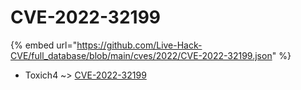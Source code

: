 # CVE-2022-32199
{% embed url="https://github.com/Live-Hack-CVE/full_database/blob/main/cves/2022/CVE-2022-32199.json" %}

* Toxich4 ~> [CVE-2022-32199](https://www.alice-snow.ru/2022/database/cve-2022-32199/cve-2022-32199-toxich4)